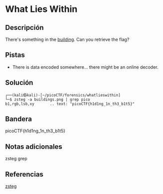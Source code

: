 # What Lies Within

## Descripción
There's something in the [building](https://jupiter.challenges.picoctf.org/static/011955b303f293d60c8116e6a4c5c84f/buildings.png). Can you retrieve the flag?

## Pistas
- There is data encoded somewhere... there might be an online decoder.
## Solución
```shell
┌──(kali㉿kali)-[~/picoCTF/forensics/whatlieswithin]
└─$ zsteg -a buildings.png | grep pico
b1,rgb,lsb,xy       .. text: "picoCTF{h1d1ng_1n_th3_b1t5}"

```

## Bandera
picoCTF{h1d1ng_1n_th3_b1t5}

## Notas adicionales
zsteg
grep

## Referencias
[zsteg](https://github.com/zed-0xff/zsteg)